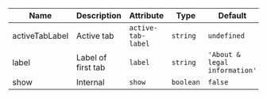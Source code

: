 | Name       | Description                   | Attribute        | Type                                      | Default             |
|------------|-------------------------------|------------------|-------------------------------------------|---------------------|
|<div className="Api__Table"> <div>activeTabLabel</div> <div className="Api__Table Docs__Tags"></div></div>| Active tab | `active-tab-label` | `string` | `undefined` |
|<div className="Api__Table"> <div>label</div> <div className="Api__Table Docs__Tags"></div></div>| Label of first tab | `label` | `string` | `'About & legal information'` |
|<div className="Api__Table"> <div>show</div> <div className="Api__Table Docs__Tags"></div></div>| Internal | `show` | `boolean` | `false` |
